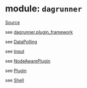 # module: `dagrunner`

[Source](../dagrunner/__init__.py#L0)

see [dagrunner.plugin_framework](dagrunner.plugin_framework.md#module-dagrunnerpluginframework)

see [DataPolling](dagrunner.plugin_framework.md#class_datapolling)

see [Input](dagrunner.plugin_framework.md#class_input)

see [NodeAwarePlugin](dagrunner.plugin_framework.md#class_nodeawareplugin)

see [Plugin](dagrunner.plugin_framework.md#class_plugin)

see [Shell](dagrunner.plugin_framework.md#class_shell)

